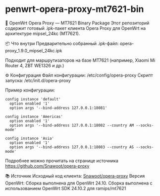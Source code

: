 # penwrt-opera-proxy-mt7621-bin
🧭 OpenWrt Opera Proxy — MT7621 Binary Package
Этот репозиторий содержит готовый .ipk-пакет клиента Opera Proxy для OpenWrt на архитектуре mipsel_24kc (MT7621). 


📦 Что внутри
Предварительно собранный .ipk-файл: opera-proxy_1.9.0_mipsel_24kc.ipk

Подходит для маршрутизаторов на базе MT7621 (например, Xiaomi Mi Router 4, ZBT WE1326 и др.)

⚙️ Конфигурация
Файл конфигурации: /etc/config/opera-proxy Скрипт запуска: /etc/init.d/opera-proxy

Пример конфигурации:
```
config instance 'default'
  option enabled '1'
  option args '--bind-address 127.0.0.1:18081'

config instance 'Americas'
  option enabled '1'
  option args '--bind-address 127.0.0.1:18082 --country AM --socks-mode'

config instance 'Asia'
  option enabled '1'
  option args '--bind-address 127.0.0.1:18083 --country AS --socks-mode'
```
  Подробнее можно прочитать на странице источника https://github.com/Snawoot/opera-proxy

  📚 Источник
Исходный код клиента: [Snawoot/opera-proxy](https://github.com/Snawoot/opera-proxy)
Версия OpenWrt: Сборка выполнена для OpenWrt 24.10.
Сборка выполнена с использованием OpenWrt SDK 24.10.2 для ramips/mt7621


